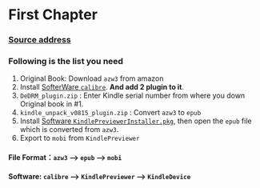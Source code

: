 # First Chapter
### [Source address]( https://hnliuzesen.github.io/2017/12/12/convert-azw3-to-mobi/)
### Following is the list you need
1. Original Book: Download `azw3` from amazon
1. Install [SofterWare `calibre`](https://calibre-ebook.com/download_osx). **And add 2 plugin to it**.
  1. `DeDRM_plugin.zip` : Enter Kindle serial number from where you down Original book in #1.  
  2. `kindle_unpack_v0815_plugin.zip` : Convert `azw3` to `epub`
1. Install [Software `KindlePreviewerInstaller.pkg`](https://www.amazon.com/gp/feature.html?docId=1000765261), then open the `epub` file which is converted from `azw3`.
2. Export to `mobi` from `KindlePreviewer`
 
#### File Format：`azw3` --> `epub` --> `mobi` 
#### Software:   `calibre` --> `KindlePreviewer` --> `KindleDevice`

